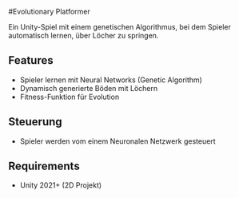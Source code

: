 #Evolutionary Platformer

Ein Unity-Spiel mit einem genetischen Algorithmus, bei dem Spieler automatisch lernen, über Löcher zu springen.

## Features
- Spieler lernen mit Neural Networks (Genetic Algorithm)
- Dynamisch generierte Böden mit Löchern
- Fitness-Funktion für Evolution

## Steuerung
- Spieler werden vom einem Neuronalen Netzwerk gesteuert

## Requirements
- Unity 2021+ (2D Projekt)
